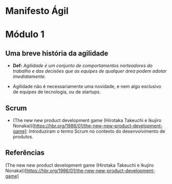 # Manifesto Ágil

# Módulo 1

## Uma breve história da agilidade

*  **Def:** *Agilidade é um conjunto de comportamentos norteadores do trabalho e das decisões que as equipes de qualquer área podem adotar imediatamente.*

* Agilidade não é necessariamente uma novidade, e nem algo exclusivo de equipes de tecnologia, ou de startups.

## Scrum

* (The new new product development game (Hirotaka Takeuchi e Ikujiro Nonaka))[https://hbr.org/1986/01/the-new-new-product-development-game]: Introduziram o termo Scrum no contexto do desenvolvimento de produtos.

## Referências

(The new new product development game (Hirotaka Takeuchi e Ikujiro Nonaka))[https://hbr.org/1986/01/the-new-new-product-development-game]